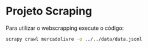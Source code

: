 # Projeto Scraping

Para utilizar o webscrapping execute o código:

```bash
scrapy crawl mercadolivre -o ../../data/data.jsonl
```